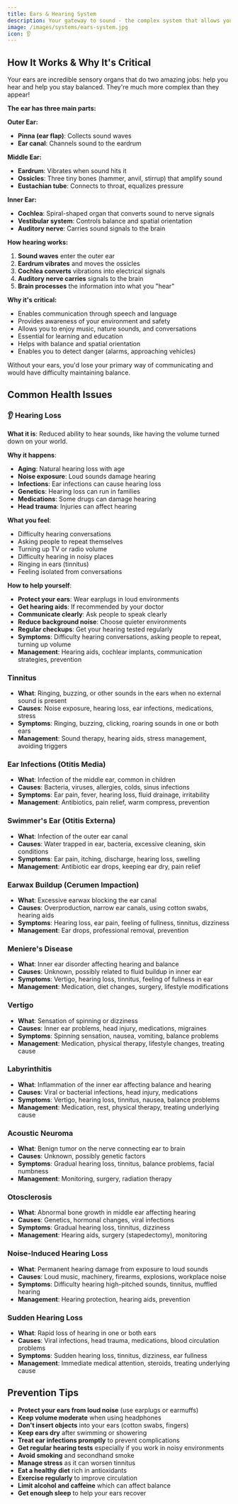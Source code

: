 ```yaml
---
title: Ears & Hearing System
description: Your gateway to sound - the complex system that allows you to hear and maintain balance
image: /images/systems/ears-system.jpg
icon: 👂
---
```


## How It Works & Why It's Critical

Your ears are incredible sensory organs that do two amazing jobs: help you hear and help you stay balanced. They're much more complex than they appear!

**The ear has three main parts:**

**Outer Ear:**
- **Pinna (ear flap)**: Collects sound waves
- **Ear canal**: Channels sound to the eardrum

**Middle Ear:**
- **Eardrum**: Vibrates when sound hits it
- **Ossicles**: Three tiny bones (hammer, anvil, stirrup) that amplify sound
- **Eustachian tube**: Connects to throat, equalizes pressure

**Inner Ear:**
- **Cochlea**: Spiral-shaped organ that converts sound to nerve signals
- **Vestibular system**: Controls balance and spatial orientation
- **Auditory nerve**: Carries sound signals to the brain

**How hearing works:**
1. **Sound waves** enter the outer ear
2. **Eardrum vibrates** and moves the ossicles
3. **Cochlea converts** vibrations into electrical signals
4. **Auditory nerve carries** signals to the brain
5. **Brain processes** the information into what you "hear"

**Why it's critical:**
- Enables communication through speech and language
- Provides awareness of your environment and safety
- Allows you to enjoy music, nature sounds, and conversations
- Essential for learning and education
- Helps with balance and spatial orientation
- Enables you to detect danger (alarms, approaching vehicles)

Without your ears, you'd lose your primary way of communicating and would have difficulty maintaining balance.

## Common Health Issues

### 👂 **Hearing Loss**
**What it is**: Reduced ability to hear sounds, like having the volume turned down on your world.

**Why it happens**:
- **Aging**: Natural hearing loss with age
- **Noise exposure**: Loud sounds damage hearing
- **Infections**: Ear infections can cause hearing loss
- **Genetics**: Hearing loss can run in families
- **Medications**: Some drugs can damage hearing
- **Head trauma**: Injuries can affect hearing

**What you feel**:
- Difficulty hearing conversations
- Asking people to repeat themselves
- Turning up TV or radio volume
- Difficulty hearing in noisy places
- Ringing in ears (tinnitus)
- Feeling isolated from conversations

**How to help yourself**:
- **Protect your ears**: Wear earplugs in loud environments
- **Get hearing aids**: If recommended by your doctor
- **Communicate clearly**: Ask people to speak clearly
- **Reduce background noise**: Choose quieter environments
- **Regular checkups**: Get your hearing tested regularly
- **Symptoms**: Difficulty hearing conversations, asking people to repeat, turning up volume
- **Management**: Hearing aids, cochlear implants, communication strategies, prevention

### Tinnitus
- **What**: Ringing, buzzing, or other sounds in the ears when no external sound is present
- **Causes**: Noise exposure, hearing loss, ear infections, medications, stress
- **Symptoms**: Ringing, buzzing, clicking, roaring sounds in one or both ears
- **Management**: Sound therapy, hearing aids, stress management, avoiding triggers

### Ear Infections (Otitis Media)
- **What**: Infection of the middle ear, common in children
- **Causes**: Bacteria, viruses, allergies, colds, sinus infections
- **Symptoms**: Ear pain, fever, hearing loss, fluid drainage, irritability
- **Management**: Antibiotics, pain relief, warm compress, prevention

### Swimmer's Ear (Otitis Externa)
- **What**: Infection of the outer ear canal
- **Causes**: Water trapped in ear, bacteria, excessive cleaning, skin conditions
- **Symptoms**: Ear pain, itching, discharge, hearing loss, swelling
- **Management**: Antibiotic ear drops, keeping ear dry, pain relief

### Earwax Buildup (Cerumen Impaction)
- **What**: Excessive earwax blocking the ear canal
- **Causes**: Overproduction, narrow ear canals, using cotton swabs, hearing aids
- **Symptoms**: Hearing loss, ear pain, feeling of fullness, tinnitus, dizziness
- **Management**: Ear drops, professional removal, prevention

### Meniere's Disease
- **What**: Inner ear disorder affecting hearing and balance
- **Causes**: Unknown, possibly related to fluid buildup in inner ear
- **Symptoms**: Vertigo, hearing loss, tinnitus, feeling of fullness in ear
- **Management**: Medication, diet changes, surgery, lifestyle modifications

### Vertigo
- **What**: Sensation of spinning or dizziness
- **Causes**: Inner ear problems, head injury, medications, migraines
- **Symptoms**: Spinning sensation, nausea, vomiting, balance problems
- **Management**: Medication, physical therapy, lifestyle changes, treating cause

### Labyrinthitis
- **What**: Inflammation of the inner ear affecting balance and hearing
- **Causes**: Viral or bacterial infections, head injury, medications
- **Symptoms**: Vertigo, hearing loss, tinnitus, nausea, balance problems
- **Management**: Medication, rest, physical therapy, treating underlying cause

### Acoustic Neuroma
- **What**: Benign tumor on the nerve connecting ear to brain
- **Causes**: Unknown, possibly genetic factors
- **Symptoms**: Gradual hearing loss, tinnitus, balance problems, facial numbness
- **Management**: Monitoring, surgery, radiation therapy

### Otosclerosis
- **What**: Abnormal bone growth in middle ear affecting hearing
- **Causes**: Genetics, hormonal changes, viral infections
- **Symptoms**: Gradual hearing loss, tinnitus, dizziness
- **Management**: Hearing aids, surgery (stapedectomy), monitoring

### Noise-Induced Hearing Loss
- **What**: Permanent hearing damage from exposure to loud sounds
- **Causes**: Loud music, machinery, firearms, explosions, workplace noise
- **Symptoms**: Difficulty hearing high-pitched sounds, tinnitus, muffled hearing
- **Management**: Hearing protection, hearing aids, prevention

### Sudden Hearing Loss
- **What**: Rapid loss of hearing in one or both ears
- **Causes**: Viral infections, head trauma, medications, blood circulation problems
- **Symptoms**: Sudden hearing loss, tinnitus, dizziness, ear fullness
- **Management**: Immediate medical attention, steroids, treating underlying cause

## Prevention Tips

- **Protect your ears from loud noise** (use earplugs or earmuffs)
- **Keep volume moderate** when using headphones
- **Don't insert objects** into your ears (cotton swabs, fingers)
- **Keep ears dry** after swimming or showering
- **Treat ear infections promptly** to prevent complications
- **Get regular hearing tests** especially if you work in noisy environments
- **Avoid smoking** and secondhand smoke
- **Manage stress** as it can worsen tinnitus
- **Eat a healthy diet** rich in antioxidants
- **Exercise regularly** to improve circulation
- **Limit alcohol and caffeine** which can affect balance
- **Get enough sleep** to help your ears recover


